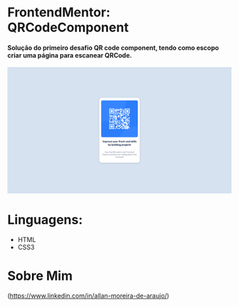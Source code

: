 # FrontendMentor: QRCodeComponent
#### Solução do primeiro desafio QR code component, tendo como escopo criar uma página para escanear QRCode.

![qrcode](https://github.com/allanmaraujo/QRcode/blob/main/qrcode.png)

# Linguagens:
- HTML
- CSS3

# Sobre Mim
(https://www.linkedin.com/in/allan-moreira-de-araujo/)
